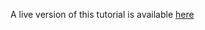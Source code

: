 A live version of this tutorial is available [here](https://github.com/JohnAnthony/MSP430-Diceroller/blob/master/Tutorial/Tutorial.md)
